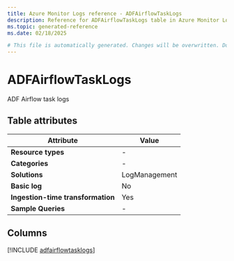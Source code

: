 ```yaml
---
title: Azure Monitor Logs reference - ADFAirflowTaskLogs
description: Reference for ADFAirflowTaskLogs table in Azure Monitor Logs.
ms.topic: generated-reference
ms.date: 02/18/2025

# This file is automatically generated. Changes will be overwritten. Do not change this file directly.
---
```


# ADFAirflowTaskLogs

ADF Airflow task logs


## Table attributes

|Attribute|Value|
|---|---|
|**Resource types**|-|
|**Categories**|-|
|**Solutions**| LogManagement|
|**Basic log**|No|
|**Ingestion-time transformation**|Yes|
|**Sample Queries**|-|



## Columns
  
[!INCLUDE [adfairflowtasklogs](~/reusable-content/ce-skilling/azure/includes/azure-monitor/reference/tables/adfairflowtasklogs-include.md)]
